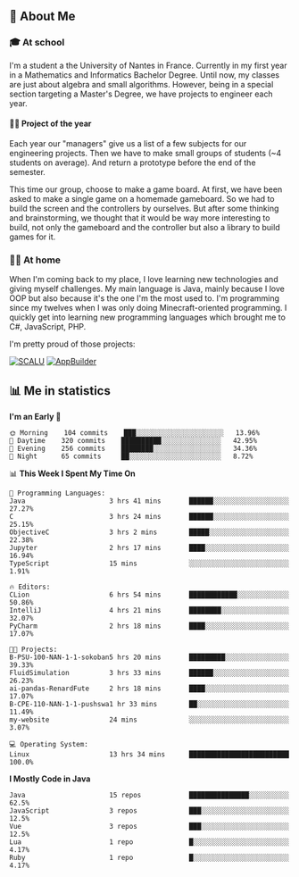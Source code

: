 ## 👀 About Me

### 🎓 At school

I'm a student a the University of Nantes in France. Currently in my first year in a Mathematics and Informatics Bachelor Degree. Until now, my classes are just about algebra and small algorithms. However, being in a special section targeting a Master's Degree, we have projects to engineer each year. 

#### 🔧🔬 Project of the year

Each year our "managers" give us a list of a few subjects for our engineering projects. Then we have to make small groups of students (~4 students on average). And return a prototype before the end of the semester.

This time our group, choose to make a game board. At first, we have been asked to make a single game on a homemade gameboard. So we had to build the screen and the controllers by ourselves. 
But after some thinking and brainstorming, we thought that it would be way more interesting to build, not only the gameboard and the controller but also a library to build games for it.

### 👨‍💻 At home

When I'm coming back to my place, I love learning new technologies and giving myself challenges. My main language is Java, mainly because I love OOP but also because it's the one I'm the most used to. I'm programming since my twelves when I was only doing Minecraft-oriented programming.  I quickly get into learning new programming languages which brought me to C#, JavaScript, PHP. 

I'm pretty proud of those projects:

[![SCALU](https://github-readme-stats.vercel.app/api/pin?username=renardfute&repo=SCALU)](https://github.com/renardfute/scalu)
[![AppBuilder](https://github-readme-stats.vercel.app/api/pin?username=pulsedev2&repo=AppBuilder)](https://github.com/pulsedev2/AppBuilder)

## 📊 Me in statistics
<!--START_SECTION:waka-->
**I'm an Early 🐤** 

```text
🌞 Morning    104 commits    ███░░░░░░░░░░░░░░░░░░░░░░   13.96% 
🌆 Daytime    320 commits    ██████████░░░░░░░░░░░░░░░   42.95% 
🌃 Evening    256 commits    ████████░░░░░░░░░░░░░░░░░   34.36% 
🌙 Night      65 commits     ██░░░░░░░░░░░░░░░░░░░░░░░   8.72%

```


📊 **This Week I Spent My Time On** 

```text
💬 Programming Languages: 
Java                     3 hrs 41 mins       ██████░░░░░░░░░░░░░░░░░░░   27.27% 
C                        3 hrs 24 mins       ██████░░░░░░░░░░░░░░░░░░░   25.15% 
ObjectiveC               3 hrs 2 mins        █████░░░░░░░░░░░░░░░░░░░░   22.38% 
Jupyter                  2 hrs 17 mins       ████░░░░░░░░░░░░░░░░░░░░░   16.94% 
TypeScript               15 mins             ░░░░░░░░░░░░░░░░░░░░░░░░░   1.91%

🔥 Editors: 
CLion                    6 hrs 54 mins       ████████████░░░░░░░░░░░░░   50.86% 
IntelliJ                 4 hrs 21 mins       ████████░░░░░░░░░░░░░░░░░   32.07% 
PyCharm                  2 hrs 18 mins       ████░░░░░░░░░░░░░░░░░░░░░   17.07%

🐱‍💻 Projects: 
B-PSU-100-NAN-1-1-sokoban5 hrs 20 mins       █████████░░░░░░░░░░░░░░░░   39.33% 
FluidSimulation          3 hrs 33 mins       ██████░░░░░░░░░░░░░░░░░░░   26.23% 
ai-pandas-RenardFute     2 hrs 18 mins       ████░░░░░░░░░░░░░░░░░░░░░   17.07% 
B-CPE-110-NAN-1-1-pushswa1 hr 33 mins        ██░░░░░░░░░░░░░░░░░░░░░░░   11.49% 
my-website               24 mins             ░░░░░░░░░░░░░░░░░░░░░░░░░   3.07%

💻 Operating System: 
Linux                    13 hrs 34 mins      █████████████████████████   100.0%

```

**I Mostly Code in Java** 

```text
Java                     15 repos            ███████████████░░░░░░░░░░   62.5% 
JavaScript               3 repos             ███░░░░░░░░░░░░░░░░░░░░░░   12.5% 
Vue                      3 repos             ███░░░░░░░░░░░░░░░░░░░░░░   12.5% 
Lua                      1 repo              █░░░░░░░░░░░░░░░░░░░░░░░░   4.17% 
Ruby                     1 repo              █░░░░░░░░░░░░░░░░░░░░░░░░   4.17%

```



<!--END_SECTION:waka-->
